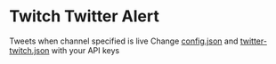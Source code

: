 # Twitch Twitter Alert
 Tweets when channel specified is live
Change [config.json](https://github.com/aimansddiq/twitter-twitch-node/blob/main/config.js) and [twitter-twitch.json](https://github.com/aimansddiq/twitter-twitch-node/blob/main/twitch-keys.json) with your API keys
